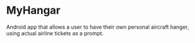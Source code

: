 # MyHangar
Android app that allows a user to have their own personal aircraft hanger, using actual airline tickets as a prompt.
